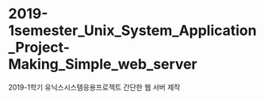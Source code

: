 # 2019-1semester_Unix_System_Application_Project-Making_Simple_web_server
2019-1학기 유닉스시스템응용프로젝트 간단한 웹 서버 제작
